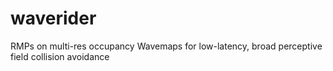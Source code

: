 # waverider
RMPs on multi-res occupancy Wavemaps for low-latency, broad perceptive field collision avoidance
